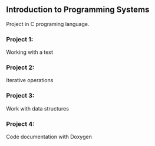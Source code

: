 ## Introduction to Programming Systems
Project in C programing language.

### Project 1:
Working with a text

### Project 2:
Iterative operations

### Project 3:
Work with data structures

### Project 4:
Code documentation with Doxygen
